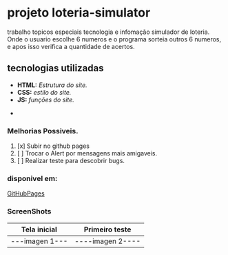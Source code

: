 # projeto loteria-simulator
trabalho  topicos especiais tecnologia e infomação simulador de loteria.
Onde o usuario escolhe 6 numeros e o programa sorteia outros 6 numeros,
e apos isso verifica a quantidade de acertos.
## tecnologias utilizadas 
- **HTML:** _Estrutura do site._ 
- **CSS:** *estilo do site.*
- **JS:** *funções do site.*
- ~~~BootStrap~~:*Não foi utilizado.*


### Melhorias Possiveis.
1. [x] Subir no github pages 
2. [ ] Trocar o Alert por mensagens mais amigaveis.
3. [ ] Realizar teste para descobrir bugs.

### disponivel em:
[GitHubPages](https://chris343434343434.github.io/loteria-simulator/)


### ScreenShots

| Tela inicial | Primeiro teste | 
|--------------|----------------|
|---imagen 1---|----imagen 2----|
